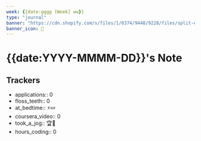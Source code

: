 ```yaml
---
week: {{date:gggg [Week] ww}}
type: "journal"
banner: "https://cdn.shopify.com/s/files/1/0374/9448/9228/files/split-ergonomic-keyboard.jpg?v=1634291142"
banner_icon: 🌅
---
```

# {{date:YYYY-MMMM-DD}}'s Note


## Trackers
- applications:: 0
- floss_teeth:: 0
- at_bedtime:: ⚡💤
- coursera_video:: 0
- took_a_jog:: 🏆🦥
- hours_coding:: 0
